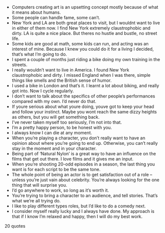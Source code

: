  - Computers creating art is an upsetting concept mostly because of what it means about humans.
 - Some people can handle fame, some can’t.
 - New York and LA are both great places to visit, but I wouldnt want to live in either of them now. I find New York extremely claustrophobic and dirty. LA is quite a nice place. But theres no hustle and bustle, no street life.
 - Some kids are good at math, some kids can run, and acting was an interest of mine. Because I knew you could do it for a living I decided, that’s what I’m going to do.
 - I spent a couple of months just riding a bike doing my own training in the streets.
 - I really wouldn’t want to live in America. I found New York claustrophobic and dirty. I missed England when I was there, simple things like smells and the British sense of humor.
 - I used a bike in London and that’s it. I learnt a lot about biking, and really got into. Now I cycle regularly.
 - I don’t want to talk about the specifics of other people’s performances compared with my own. I’d never do that.
 - If youre serious about what youre doing, youve got to keep your head and follow your instinct. Maybe you wont reach the same dizzy heights as others, but you will get something back.
 - I’ve never taken myself too seriously, I’m not into that.
 - I’m a pretty happy person, to be honest with you.
 - I always know I can die at any moment.
 - When you’re playing a character, you don’t really want to have an opinion about where you’re going to end up. Otherwise, you can’t really stay in the moment and in your character.
 - Being part of ‘Natural Nylon’ is a great way to have an influence on the films that get out there. I love films and it gives me an input.
 - When you’re shooting 20-odd episodes in a season, the last thing you want is for each script to be the same tone.
 - The whole point of being an actor is to get satisfaction out of a role – unless you’re just vain about celebrity. You’re always looking for the one thing that will surprise you.
 - I’d go anywhere to work, so long as it’s worth it.
 - You’re trying to bring a character to an audience, and tell stories. That’s what we’re all trying do.
 - I like to play different types roles, but I’d like to do a comedy next.
 - I consider myself really lucky and I always have done. My approach is that if I know I’m relaxed and happy, then I will do my best work.

20 quotes